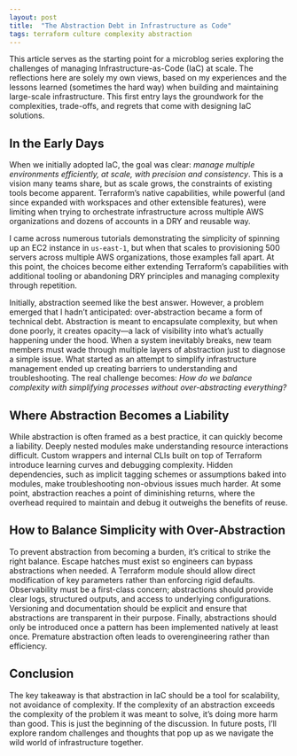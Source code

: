 ```yaml
---
layout: post
title:  "The Abstraction Debt in Infrastructure as Code"
tags: terraform culture complexity abstraction
---
```


This article serves as the starting point for a microblog series exploring the challenges of managing Infrastructure-as-Code (IaC) at scale. The reflections here are solely my own views, based on my experiences and the lessons learned (sometimes the hard way) when building and maintaining large-scale infrastructure. This first entry lays the groundwork for the complexities, trade-offs, and regrets that come with designing IaC solutions.

## In the Early Days

When we initially adopted IaC, the goal was clear: _manage multiple environments efficiently, at scale, with precision and consistency_. This is a vision many teams share, but as scale grows, the constraints of existing tools become apparent. Terraform’s native capabilities, while powerful (and since expanded with workspaces and other extensible features), were limiting when trying to orchestrate infrastructure across multiple AWS organizations and dozens of accounts in a DRY and reusable way.

I came across numerous tutorials demonstrating the simplicity of spinning up an EC2 instance in `us-east-1`, but when that scales to provisioning 500 servers across multiple AWS organizations, those examples fall apart. At this point, the choices become either extending Terraform’s capabilities with additional tooling or abandoning DRY principles and managing complexity through repetition.

Initially, abstraction seemed like the best answer. However, a problem emerged that I hadn’t anticipated: over-abstraction became a form of technical debt. Abstraction is meant to encapsulate complexity, but when done poorly, it creates opacity—a lack of visibility into what’s actually happening under the hood. When a system inevitably breaks, new team members must wade through multiple layers of abstraction just to diagnose a simple issue. What started as an attempt to simplify infrastructure management ended up creating barriers to understanding and troubleshooting. The real challenge becomes: _How do we balance complexity with simplifying processes without over-abstracting everything?_

## Where Abstraction Becomes a Liability

While abstraction is often framed as a best practice, it can quickly become a liability. Deeply nested modules make understanding resource interactions difficult. Custom wrappers and internal CLIs built on top of Terraform introduce learning curves and debugging complexity. Hidden dependencies, such as implicit tagging schemes or assumptions baked into modules, make troubleshooting non-obvious issues much harder. At some point, abstraction reaches a point of diminishing returns, where the overhead required to maintain and debug it outweighs the benefits of reuse.

## How to Balance Simplicity with Over-Abstraction

To prevent abstraction from becoming a burden, it’s critical to strike the right balance. Escape hatches must exist so engineers can bypass abstractions when needed. A Terraform module should allow direct modification of key parameters rather than enforcing rigid defaults. Observability must be a first-class concern; abstractions should provide clear logs, structured outputs, and access to underlying configurations. Versioning and documentation should be explicit and ensure that abstractions are transparent in their purpose. Finally, abstractions should only be introduced once a pattern has been implemented natively at least once. Premature abstraction often leads to overengineering rather than efficiency.

## Conclusion

The key takeaway is that abstraction in IaC should be a tool for scalability, not avoidance of complexity. If the complexity of an abstraction exceeds the complexity of the problem it was meant to solve, it’s doing more harm than good. This is just the beginning of the discussion. In future posts, I’ll explore random challenges and thoughts that pop up as we navigate the wild world of infrastructure together.

